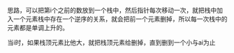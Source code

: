思路，可以把第i个之前的数放到一个栈中，然后指针每次移动一次，就把栈中加入一个元素栈中存在一个逆序的关系，就会把前一个元素删掉，所以每一次栈中的元素都是单调上升的。

当i时，如果栈顶元素比他大，就把栈顶元素给删掉，直到删到一个小与ai为止



